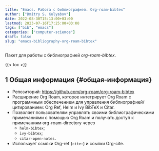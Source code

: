 ```yaml
---
title: "Emacs. Работа с библиографией. Org-roam-bibtex"
author: ["Dmitry S. Kulyabov"]
date: 2022-08-30T15:13:00+03:00
lastmod: 2023-07-16T17:25:00+03:00
tags: ["bib", "emacs"]
categories: ["computer-science"]
draft: false
slug: "emacs-bibliography-org-roam-bibtex"
---
```


Пакет для работы с библиографией _org-roam-bibtex_.

<!--more-->

{{< toc >}}


## <span class="section-num">1</span> Общая информация {#общая-информация}

-   Репозиторий: <https://github.com/org-roam/org-roam-bibtex>
-   Расширение Org Roam, которое интегрирует Org Roam с программным обеспечением для управления библиографией/цитированием: Org Ref, Helm и Ivy BibTeX и Citar.
-   Позволяет пользователям управлять своими библиографическими примечаниями с помощью Org Roam и получать доступ к примечаниям org-roam-directory через
    -   `helm-bibtex`;
    -   `ivy-bibtex`;
    -   `citar-open-notes`.
-   Использует ссылки Org-ref (`cite:`) и ссылки Org-cite.
